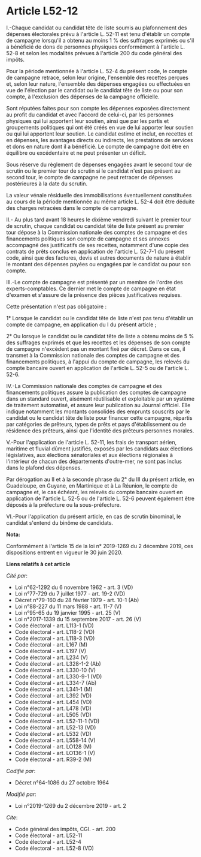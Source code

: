 # Article L52-12

I.-Chaque candidat ou candidat tête de liste soumis au plafonnement des dépenses électorales prévu à l'article L. 52-11 est
tenu d'établir un compte de campagne lorsqu'il a obtenu au moins 1 % des suffrages exprimés ou s'il a bénéficié de dons de
personnes physiques conformément à l'article L. 52-8 et selon les modalités prévues à l'article 200 du code général des
impôts.

Pour la période mentionnée à l'article L. 52-4 du présent code, le compte de campagne retrace, selon leur origine, l'ensemble
des recettes perçues et, selon leur nature, l'ensemble des dépenses engagées ou effectuées en vue de l'élection par le
candidat ou le candidat tête de liste ou pour son compte, à l'exclusion des dépenses de la campagne officielle.

Sont réputées faites pour son compte les dépenses exposées directement au profit du candidat et avec l'accord de celui-ci,
par les personnes physiques qui lui apportent leur soutien, ainsi que par les partis et groupements politiques qui ont été
créés en vue de lui apporter leur soutien ou qui lui apportent leur soutien. Le candidat estime et inclut, en recettes et en
dépenses, les avantages directs ou indirects, les prestations de services et dons en nature dont il a bénéficié. Le compte de
campagne doit être en équilibre ou excédentaire et ne peut présenter un déficit.

Sous réserve du règlement de dépenses engagées avant le second tour de scrutin ou le premier tour de scrutin si le candidat
n'est pas présent au second tour, le compte de campagne ne peut retracer de dépenses postérieures à la date du scrutin.

La valeur vénale résiduelle des immobilisations éventuellement constituées au cours de la période mentionnée au même article
L. 52-4 doit être déduite des charges retracées dans le compte de campagne.

II.- Au plus tard avant 18 heures le dixième vendredi suivant le premier tour de scrutin, chaque candidat ou candidat tête de
liste présent au premier tour dépose à la Commission nationale des comptes de campagne et des financements politiques son
compte de campagne et ses annexes accompagné des justificatifs de ses recettes, notamment d'une copie des contrats de prêts
conclus en application de l'article L. 52-7-1 du présent code, ainsi que des factures, devis et autres documents de nature à
établir le montant des dépenses payées ou engagées par le candidat ou pour son compte.

III.-Le compte de campagne est présenté par un membre de l'ordre des experts-comptables. Ce dernier met le compte de campagne
en état d'examen et s'assure de la présence des pièces justificatives requises.

Cette présentation n'est pas obligatoire :

1° Lorsque le candidat ou le candidat tête de liste n'est pas tenu d'établir un compte de campagne, en application du I du
présent article ;

2° Ou lorsque le candidat ou le candidat tête de liste a obtenu moins de 5 % des suffrages exprimés et que les recettes et
les dépenses de son compte de campagne n'excèdent pas un montant fixé par décret. Dans ce cas, il transmet à la Commission
nationale des comptes de campagne et des financements politiques, à l'appui du compte de campagne, les relevés du compte
bancaire ouvert en application de l'article L. 52-5 ou de l'article L. 52-6.

IV.-La Commission nationale des comptes de campagne et des financements politiques assure la publication des comptes de
campagne dans un standard ouvert, aisément réutilisable et exploitable par un système de traitement automatisé, et assure
leur publication au Journal officiel. Elle indique notamment les montants consolidés des emprunts souscrits par le candidat
ou le candidat tête de liste pour financer cette campagne, répartis par catégories de prêteurs, types de prêts et pays
d'établissement ou de résidence des prêteurs, ainsi que l'identité des prêteurs personnes morales.

V.-Pour l'application de l'article L. 52-11, les frais de transport aérien, maritime et fluvial dûment justifiés, exposés par
les candidats aux élections législatives, aux élections sénatoriales et aux élections régionales à l'intérieur de chacun des
départements d'outre-mer, ne sont pas inclus dans le plafond des dépenses.

Par dérogation au II et à la seconde phrase du 2° du III du présent article, en Guadeloupe, en Guyane, en Martinique et à La
Réunion, le compte de campagne et, le cas échéant, les relevés du compte bancaire ouvert en application de l'article L. 52-5
ou de l'article L. 52-6 peuvent également être déposés à la préfecture ou la sous-préfecture.

VI.-Pour l'application du présent article, en cas de scrutin binominal, le candidat s'entend du binôme de candidats.

**Nota:**

Conformément à l'article 15 de la loi n° 2019-1269 du 2 décembre 2019, ces dispositions entrent en vigueur le 30 juin 2020.

**Liens relatifs à cet article**

_Cité par_:

  - Loi n°62-1292 du 6 novembre 1962 - art. 3 (VD)
  - Loi n°77-729 du 7 juillet 1977 - art. 19-2 (VD)
  - Décret n°79-160 du 28 février 1979 - art. 10-1 (Ab)
  - Loi n°88-227 du 11 mars 1988 - art. 11-7 (V)
  - Loi n°95-65 du 19 janvier 1995 - art. 25 (V)
  - Loi n°2017-1339 du 15 septembre 2017 - art. 26 (V)
  - Code électoral - art. L113-1 (VD)
  - Code électoral - art. L118-2 (VD)
  - Code électoral - art. L118-3 (VD)
  - Code électoral - art. L167 (M)
  - Code électoral - art. L197 (V)
  - Code électoral - art. L234 (V)
  - Code électoral - art. L328-1-2 (Ab)
  - Code électoral - art. L330-10 (V)
  - Code électoral - art. L330-9-1 (VD)
  - Code électoral - art. L334-7 (Ab)
  - Code électoral - art. L341-1 (M)
  - Code électoral - art. L392 (VD)
  - Code électoral - art. L454 (VD)
  - Code électoral - art. L478 (VD)
  - Code électoral - art. L505 (VD)
  - Code électoral - art. L52-11-1 (VD)
  - Code électoral - art. L52-13 (VD)
  - Code électoral - art. L532 (VD)
  - Code électoral - art. L558-14 (V)
  - Code électoral - art. LO128 (M)
  - Code électoral - art. LO136-1 (V)
  - Code électoral - art. R39-2 (M)

_Codifié par_:

  - Décret n°64-1086 du 27 octobre 1964

_Modifié par_:

  - Loi n°2019-1269 du 2 décembre 2019 - art. 2

_Cite_:

  - Code général des impôts, CGI. - art. 200
  - Code électoral - art. L52-11
  - Code électoral - art. L52-4
  - Code électoral - art. L52-8 (VD)
